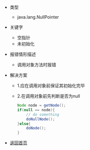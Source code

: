 * 类型
    * java.lang.NullPointer

* 关键字
    * 空指针
    * 未初始化

* 报错情形描述
    * 调用对象方法时报错

* 解决方案


  * 1.应在调用对象前保证其初始化完毕

  * 2.在调用对象前先判断是否为null

    ```java
    Node node = getNode();
    if(null == node){
        // do something
        doNullNode();
    }else{
        doNode();
    }

    ```

* [返回首页](https://github.com/GOODDAYDAY/JavaExceptionSolution)

